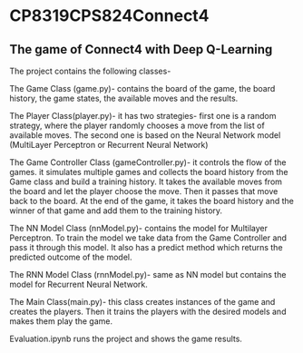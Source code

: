 # CP8319CPS824Connect4

## **The game of Connect4 with Deep Q-Learning**

The project contains the following classes-

  The Game Class (game.py)- contains the board of the game, the board history, the game states, the available moves and the results.
  
  The Player Class(player.py)- it has two strategies- first one is a random strategy, where the player randomly chooses a move from the list of available moves.
  The second one is based on the Neural Network model (MultiLayer Perceptron or Recurrent Neural Network) 
  
  The Game Controller Class (gameController.py)- it controls the flow of the games. it simulates multiple games and collects the board history from the Game class 
  and build a training history. It takes the available moves from the board and let the player choose the move. Then it passes that move back to the board.
  At the end of the game, it takes the board history and the winner of that game and add them to the training history.
  
  The NN Model Class (nnModel.py)- contains the model for Multilayer Perceptron. To train the model we take data from the Game Controller and pass it through this model. 
  It also has a predict method which returns the predicted outcome of the model.
  
  The RNN Model Class (rnnModel.py)- same as NN model but contains the model for Recurrent Neural Network.
  
  The Main Class(main.py)- this class creates instances of the game and creates the players. Then it trains the players with the desired models and makes them play the game.
  
  Evaluation.ipynb runs the project and shows the game results.
